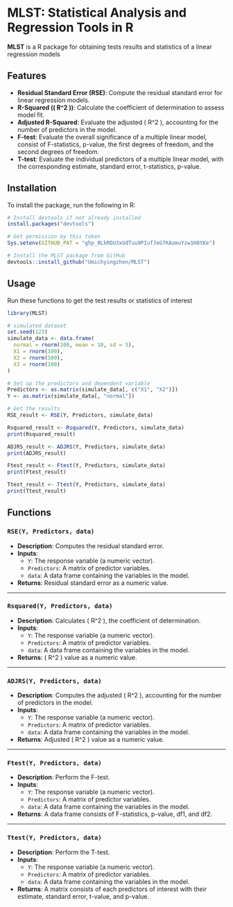 # MLST: Statistical Analysis and Regression Tools in R

**MLST** is a R package for obtaining tests results and statistics of a linear regression models

## Features

- **Residual Standard Error (RSE)**: Compute the residual standard error for linear regression models.
- **R-Squared (\( R^2 \))**: Calculate the coefficient of determination to assess model fit.
- **Adjusted R-Squared**: Evaluate the adjusted \( R^2 \), accounting for the number of predictors in the model.
- **F-test**: Evaluate the overall significance of a multiple linear model, consist of F-statistics, p-value, the first degrees of freedom, and the second degrees of freedom.
- **T-test**: Evaluate the individual predictors of a multiple linear model, with the corresponding estimate, standard error, t-statistics, p-value.

## Installation

To install the package, run the following in R:

```r
# Install devtools if not already installed
install.packages("devtools")

# Get permission by this token
Sys.setenv(GITHUB_PAT = "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")

# Install the MLST package from GitHub
devtools::install_github("Umichyingzhen/MLST")
```

## Usage

Run these functions to get the test results or statistics of interest

```r
library(MLST)

# simulated dataset
set.seed(123)
simulate_data <- data.frame(
  normal = rnorm(100, mean = 10, sd = 5),
  X1 = rnorm(100),
  X2 = rnorm(100),
  X3 = rnorm(100)
)

# Set up the predictors and dependent variable
Predictors <- as.matrix(simulate_data[, c("X1", "X2")])
Y <- as.matrix(simulate_data[, "normal"])

# Get the results
RSE_result <- RSE(Y, Predictors, simulate_data)

Rsquared_result <- Rsquared(Y, Predictors, simulate_data)
print(Rsquared_result)

ADJRS_result <- ADJRS(Y, Predictors, simulate_data)
print(ADJRS_result)

Ftest_result <- Ftest(Y, Predictors, simulate_data)
print(Ftest_result)

Ttest_result <- Ttest(Y, Predictors, simulate_data)
print(Ttest_result)
```

## Functions

### `RSE(Y, Predictors, data)`
- **Description**: Computes the residual standard error.
- **Inputs**:
  - `Y`: The response variable (a numeric vector).
  - `Predictors`: A matrix of predictor variables.
  - `data`: A data frame containing the variables in the model.
- **Returns**: Residual standard error as a numeric value.

---

### `Rsquared(Y, Predictors, data)`
- **Description**: Calculates \( R^2 \), the coefficient of determination.
- **Inputs**:
  - `Y`: The response variable (a numeric vector).
  - `Predictors`: A matrix of predictor variables.
  - `data`: A data frame containing the variables in the model.
- **Returns**: \( R^2 \) value as a numeric value.

---

### `ADJRS(Y, Predictors, data)`
- **Description**: Computes the adjusted \( R^2 \), accounting for the number of predictors in the model.
- **Inputs**:
  - `Y`: The response variable (a numeric vector).
  - `Predictors`: A matrix of predictor variables.
  - `data`: A data frame containing the variables in the model.
- **Returns**: Adjusted \( R^2 \) value as a numeric value.

---

### `Ftest(Y, Predictors, data)`
- **Description**: Perform the F-test.
- **Inputs**:
  - `Y`: The response variable (a numeric vector).
  - `Predictors`: A matrix of predictor variables.
  - `data`: A data frame containing the variables in the model.
- **Returns**: A data frame consists of F-statistics, p-value, df1, and df2.

---

### `Ttest(Y, Predictors, data)`
- **Description**: Perform the T-test.
- **Inputs**:
  - `Y`: The response variable (a numeric vector).
  - `Predictors`: A matrix of predictor variables.
  - `data`: A data frame containing the variables in the model.
- **Returns**: A matrix consists of each predictors of interest with their estimate, standard error, t-value, and p-value.
